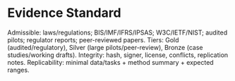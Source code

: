 # Evidence Standard

Admissible: laws/regulations; BIS/IMF/IFRS/IPSAS; W3C/IETF/NIST; audited pilots; regulator reports; peer-reviewed papers.
Tiers: Gold (audited/regulatory), Silver (large pilots/peer-review), Bronze (case studies/working drafts).
Integrity: hash, signer, license, conflicts, replication notes. Replicability: minimal data/tasks + method summary + expected ranges.
